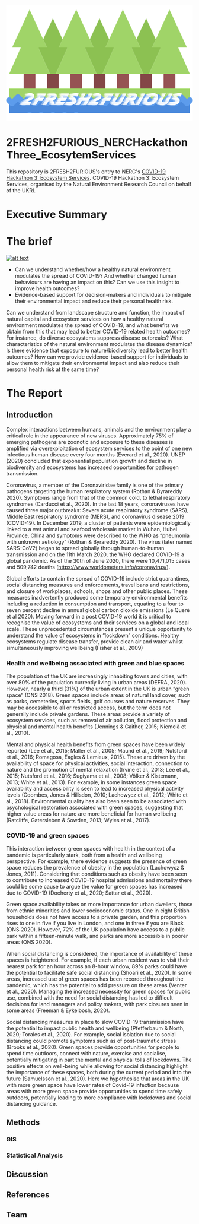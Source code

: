 ![FRESH](Images/2freshlogo_3.png)

# 2FRESH2FURIOUS_NERCHackathonThree_EcosytemServices
This repository is 2FRESH2FURIOUS's entry to NERC's [COVID-19 Hackathon 3: Ecosystem Services](https://digitalenvironment.org/home/covid-19-digital-sprint-hackathons/covid-19-hackathon-3-ecosystem-services/). COVID-19 Hackathon 3: Ecosystem Services, organised by the Natural Environment Research Council on behalf of the UKRI. 

# Executive Summary 


# The brief
[![alt text](https://i2.wp.com/digitalenvironment.org/wp-content/uploads/2020/05/covid-19_banner-800.png?w=800&ssl=1)](https://digitalenvironment.org/home/covid-19-digital-sprint-hackathons/)

- Can we understand whether/how a healthy natural environment modulates the spread of COVID-19? And whether changed human behaviours are having an impact on this? Can we use this insight to improve health outcomes? 
- Evidence-based support for decision-makers and individuals to mitigate their environmental impact and reduce their personal health risk. 

Can we understand from landscape structure and function, the impact of natural capital and ecosystem services on how a healthy natural environment modulates the spread of COVID-19, and what benefits we obtain from this that may lead to better COVID-19 related health outcomes? For instance, do diverse ecosystems suppress disease outbreaks?  What characteristics of the natural environment modulates the disease dynamics? Is there evidence that exposure to nature/biodiversity lead to better health outcomes? How can we provide evidence-based support for individuals to allow them to mitigate their environmental impact and also reduce their personal health risk at the same time? 

# The Report

## Introduction
Complex interactions between humans, animals and the environment play a critical role in the appearance of new viruses.  Approximately 75% of emerging pathogens are zoonotic and exposure to these diseases is amplified via overexploitation of ecosystem services to the point of one new infectious human disease every four months (Everard et al., 2020). UNEP (2020) concluded that exponential population growth and decline in biodiversity and ecosystems has increased opportunities for pathogen transmission. 

Coronavirus, a member of the Coronaviridae family is one of the primary pathogens targeting the human respiratory system (Rothan & Byrareddy 2020). Symptoms range from that of the common cold, to lethal respiratory syndromes (Carducci et al., 2020). In the last 18 years, coronaviruses have caused three major outbreaks: Severe acute respiratory syndrome (SARS), Middle East respiratory syndrome (MERS), and coronavirus disease 2019 (COVID-19). In December 2019, a cluster of patients were epidemiologically linked to a wet animal and seafood wholesale market in Wuhan, Hubei Province, China and symptoms were described to the WHO as “pneumonia with unknown aetiology” (Rothan & Byrareddy 2020).  The virus (later named SARS-CoV2) began to spread globally through human-to-human transmission and on the 11th March 2020, the WHO declared COVID-19 a global pandemic. As of the 30th of June 2020, there were 10,471,015 cases and 509,742 deaths (https://www.worldometers.info/coronavirus/).  

Global efforts to contain the spread of COVID-19 include strict quarantines, social distancing measures and enforcements, travel bans and restrictions, and closure of workplaces, schools, shops and other public places. These measures inadvertently produced some temporary environmental benefits including a reduction in consumption and transport, equating to a four to seven percent decline in annual global carbon dioxide emissions (Le Queré et al 2020). Moving forward in a post COVID-19 world it is critical to recognise the value of ecosystems and their services on a global and local scale. These unprecedented circumstances present a unique opportunity to understand the value of ecosystems in “lockdown” conditions. Healthy ecosystems regulate disease transfer, provide clean air and water whilst simultaneously improving wellbeing (Fisher et al., 2009)

### Health and wellbeing associated with green and blue spaces  

The population of the UK are increasingly inhabiting towns and cities, with over 80% of the population currently living in urban areas (DEFRA, 2020). However, nearly a third (31%) of the urban extent in the UK is urban “green space” (ONS 2018). Green spaces include areas of natural land cover, such as parks, cemeteries, sports fields, golf courses and nature reserves. They may be accessible to all or restricted access, but the term does not generally include private gardens.  These areas provide a variety of ecosystem services, such as removal of air pollution, flood protection and physical and mental health benefits (Jennings & Gaither, 2015; Niemelä et al., 2010). 

Mental and physical health benefits from green spaces have been widely reported (Lee et al., 2015; Maller et al., 2005; Maund et al., 2019; Nutsford et al., 2016; Romagosa, Eagles & Lemieux, 2015). These are driven by the availability of space for physical activities, social interaction, connection to nature and the promotion of mental relaxation (Irvine et al., 2013; Lee et al., 2015; Nutsford et al., 2016; Sugiyama et al., 2008; Völker & Kistemann, 2013; White et al., 2013). For example, in some instances green space availability and accessibility is seen to lead to increased physical activity levels (Coombes, Jones & Hillsdon, 2010; Lachowycz et al., 2012; White et al., 2018). Environmental quality has also been seen to be associated with psychological restoration associated with green spaces, suggesting that higher value areas for nature are more beneficial for human wellbeing (Ratcliffe, Gatersleben & Sowden, 2013; Wyles et al., 2017). 

### COVID-19 and green spaces  

This interaction between green spaces with health in the context of a pandemic is particularly stark, both from a health and wellbeing perspective. For example, there evidence suggests the presence of green space reduces the prevalence of obesity in the population (Lachowycz & Jones, 2011). Considering that conditions such as obesity have been seen to contribute to increased COVID-19 hospital admissions and mortality there could be some cause to argue the value for green spaces has increased due to COVID-19 (Docherty et al., 2020; Sattar et al., 2020).   

Green space availability takes on more importance for urban dwellers, those from ethnic minorities and lower socioeconomic status. One in eight British households does not have access to a private garden, and this proportion rises to one in five if you live in London, and one in three if you are Black (ONS 2020). However, 72% of the UK population have access to a public park within a fifteen-minute walk, and parks are more accessible in poorer areas (ONS 2020).  
 
When social distancing is considered, the importance of availability of these spaces is heightened. For example, if each urban resident was to visit their nearest park for an hour across an 8-hour window, 89% parks could have the potential to facilitate safe social distancing (Shoari et al., 2020). In some areas, increased use of green spaces has been recorded throughout the pandemic, which has the potential to add pressure on these areas (Venter et al., 2020). Managing the increased necessity for green spaces for public use, combined with the need for social distancing has led to difficult decisions for land managers and policy makers, with park closures seen in some areas (Freeman & Eykelbosh, 2020).   

Social distancing measures in place to slow COVID-19 transmission have the potential to impact public health and wellbeing (Pfefferbaum & North, 2020; Torales et al., 2020). For example, social isolation due to social distancing could promote symptoms such as of post-traumatic stress (Brooks et al., 2020). Green spaces provide opportunities for people to spend time outdoors, connect with nature, exercise and socialise, potentially mitigating in part the mental and physical tolls of lockdowns.  The positive effects on well-being while allowing for social distancing highlight the importance of these spaces, both during the current period and into the future (Samuelsson et al., 2020). Here we hypothesise that areas in the UK with more green space have lower rates of Covid-19 infection because areas with more green space provide opportunities to spend time safely outdoors, potentially leading to more compliance with lockdowns and social distancing guidance.  

## Methods
### GIS
### Statistical Analysis
## Discussion

## References

## Team 
